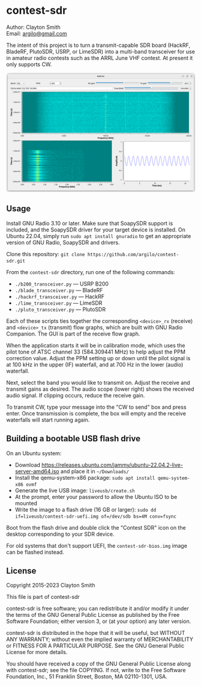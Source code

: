 # contest-sdr

Author: Clayton Smith  
Email: <argilo@gmail.com>

The intent of this project is to turn a transmit-capable SDR board (HackRF,
BladeRF, PlutoSDR, USRP, or LimeSDR) into a multi-band transceiver for use in
amateur radio contests such as the ARRL June VHF contest. At present it only
supports CW.

![Screenshot of the main Gqrx window](contest-sdr.png)

## Usage

Install GNU Radio 3.10 or later. Make sure that SoapySDR support is included,
and the SoapySDR driver for your target device is installed. On Ubuntu 22.04,
simply run `sudo apt install gnuradio` to get an appropriate version of GNU
Radio, SoapySDR and drivers.

Clone this repository: `git clone https://github.com/argilo/contest-sdr.git`

From the `contest-sdr` directory, run one of the following commands:

* `./b200_transceiver.py` — USRP B200
* `./blade_transceiver.py` — BladeRF
* `./hackrf_transceiver.py` — HackRF
* `./lime_transceiver.py` — LimeSDR
* `./pluto_transceiver.py` — PlutoSDR

Each of these scripts ties together the corresponding `<device>_rx` (receive)
and `<device>_tx` (transmit) flow graphs, which are built with GNU Radio
Companion. The GUI is part of the receive flow graph.

When the application starts it will be in calibration mode, which uses the
pilot tone of ATSC channel 33 (584.309441 MHz) to help adjust the PPM
correction value. Adjust the PPM setting up or down until the pilot signal is
at 100 kHz in the upper (IF) waterfall, and at 700 Hz in the lower (audio)
waterfall.

Next, select the band you would like to transmit on. Adjust the receive and
transmit gains as desired. The audio scope (lower right) shows the received
audio signal. If clipping occurs, reduce the receive gain.

To transmit CW, type your message into the "CW to send" box and press
enter. Once transmission is complete, the box will empty and the receive
waterfalls will start running again.

## Building a bootable USB flash drive

On an Ubuntu system:

* Download https://releases.ubuntu.com/jammy/ubuntu-22.04.2-live-server-amd64.iso
  and place it in `~/Downloads/`
* Install the qemu-system-x86 package: `sudo apt install qemu-system-x86 ovmf`
* Generate the live USB image: `liveusb/create.sh`
* At the prompt, enter your password to allow the Ubuntu ISO to be mounted
* Write the image to a flash drive (16 GB or larger): `sudo dd if=liveusb/contest-sdr-uefi.img of=/dev/sdb bs=4M conv=fsync`

Boot from the flash drive and double click the "Contest SDR" icon on the
desktop corresponding to your SDR device.

For old systems that don't support UEFI, the `contest-sdr-bios.img` image can be flashed instead.

## License

Copyright 2015-2023 Clayton Smith

This file is part of contest-sdr

contest-sdr is free software; you can redistribute it and/or modify
it under the terms of the GNU General Public License as published by
the Free Software Foundation; either version 3, or (at your option)
any later version.

contest-sdr is distributed in the hope that it will be useful,
but WITHOUT ANY WARRANTY; without even the implied warranty of
MERCHANTABILITY or FITNESS FOR A PARTICULAR PURPOSE.  See the
GNU General Public License for more details.

You should have received a copy of the GNU General Public License
along with contest-sdr; see the file COPYING.  If not, write to
the Free Software Foundation, Inc., 51 Franklin Street,
Boston, MA 02110-1301, USA.

